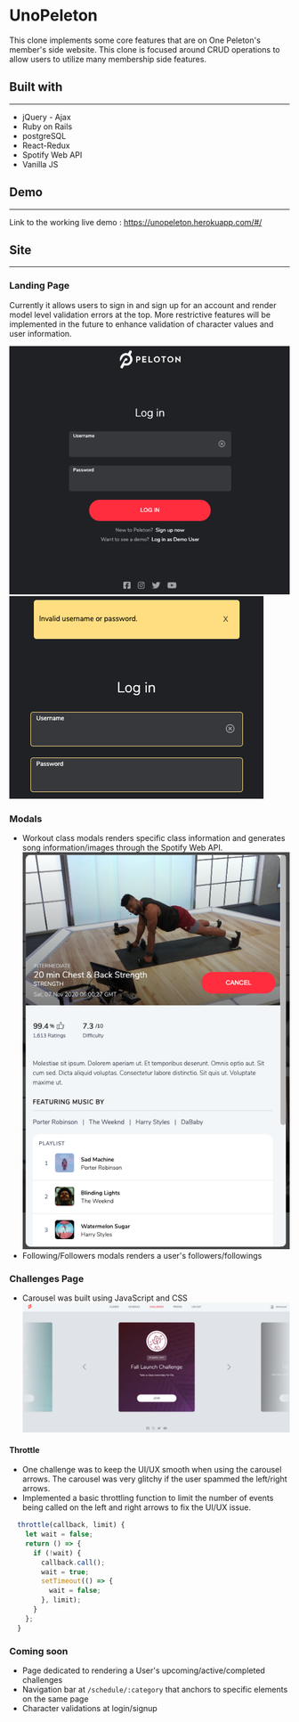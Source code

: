 # UnoPeleton

This clone implements some core features that are on One Peleton's member's side website. This clone is focused around CRUD operations to allow users to utilize many membership side features.

## Built with
------
* jQuery - Ajax
* Ruby on Rails
* postgreSQL
* React-Redux
* Spotify Web API 
* Vanilla JS

## Demo 
------
Link to the working live demo : https://unopeleton.herokuapp.com/#/

## Site
------
### Landing Page
Currently it allows users to sign in and sign up for an account and render model level validation errors at the top. More restrictive features will be implemented in the future to enhance validation of character values and user information. 

![uno-peleton-login](https://github.com/eric2523/onepeleton_clone/blob/main/app/assets/images/unopeleton-login-page.png?raw=true)
![login-page-errors](https://github.com/eric2523/onepeleton_clone/blob/main/app/assets/images/login-page-errors.png?raw=true)

### Modals
* Workout class modals renders specific class information and generates song information/images through the Spotify Web API.
![workout-class-modal](https://github.com/eric2523/onepeleton_clone/blob/main/app/assets/images/class-modal.png?raw=true)
* Following/Followers modals renders a user's followers/followings 

### Challenges Page
* Carousel was built using JavaScript and CSS
![challenges-page-carousel](https://github.com/eric2523/onepeleton_clone/blob/main/app/assets/images/carousel-demo.png?raw=true)

#### Throttle
* One challenge was to keep the UI/UX smooth when using the carousel arrows. The carousel was very glitchy if the user spammed the left/right arrows. 
* Implemented a basic throttling function to limit the number of events being called on the left and right arrows to fix the UI/UX issue.
```javascript
  throttle(callback, limit) {
    let wait = false;
    return () => {
      if (!wait) {
        callback.call();
        wait = true;
        setTimeout(() => {
          wait = false;
        }, limit);
      }
    };
  }
```

### Coming soon
* Page dedicated to rendering a User's upcoming/active/completed challenges 
* Navigation bar at `/schedule/:category` that anchors to specific elements on the same page 
* Character validations at login/signup 








